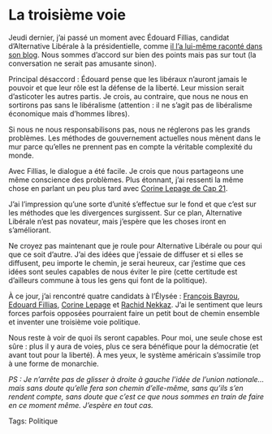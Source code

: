 # La troisième voie

Jeudi dernier, j’ai passé un moment avec Édouard Fillias, candidat d’Alternative Libérale à la présidentielle, comme [il l’a lui-même raconté dans son blog](http://blog.edouard-fillias.fr/2006/10/19/39-d-un-blog-a-l-autre). Nous sommes d’accord sur bien des points mais pas sur tout (la conversation ne serait pas amusante sinon).

Principal désaccord : Édouard pense que les libéraux n’auront jamais le pouvoir et que leur rôle est la défense de la liberté. Leur mission serait d’asticoter les autres partis. Je crois, au contraire, que nous ne nous en sortirons pas sans le libéralisme (attention : il ne s’agit pas de libéralisme économique mais d’hommes libres).

Si nous ne nous responsabilisons pas, nous ne réglerons pas les grands problèmes. Les méthodes de gouvernement actuelles nous mènent dans le mur parce qu’elles ne prennent pas en compte la véritable complexité du monde.

Avec Fillias, le dialogue a été facile. Je crois que nous partageons une même conscience des problèmes. Plus étonnant, j’ai ressenti la même chose en parlant un peu plus tard avec [Corine Lepage de Cap 21](http://corinnelepage.hautetfort.com/).

J’ai l’impression qu’une sorte d’unité s’effectue sur le fond et que c’est sur les méthodes que les divergences surgissent. Sur ce plan, Alternative Libérale n’est pas novateur, mais j’espère que les choses iront en s’améliorant.

Ne croyez pas maintenant que je roule pour Alternative Libérale ou pour qui que ce soit d’autre. J’ai des idées que j’essaie de diffuser et si elles se diffusent, peu importe le chemin, je serai heureux, car j’estime que ces idées sont seules capables de nous éviter le pire (cette certitude est d’ailleurs commune à tous les gens qui font de la politique).

À ce jour, j’ai rencontré quatre candidats à l’Élysée : [François Bayrou](http://blog.tcrouzet.com/2006/09/28/pourquoi-bayrou-est-il-venu/), [Edouard Fillias](http://blog.edouard-fillias.fr), [Corine Lepage](http://corinnelepage.hautetfort.com/) et [Rachid Nekkaz](http://blog.nekkaz.com/). J’ai le sentiment que leurs forces parfois opposées pourraient faire un petit bout de chemin ensemble et inventer une troisième voie politique.

Nous reste à voir de quoi ils seront capables. Pour moi, une seule chose est sûre : plus il y aura de voies, plus ce sera bénéfique pour la démocratie (et avant tout pour la liberté). À mes yeux, le système américain s’assimile trop à une forme de monarchie.

*PS : Je n’arrête pas de glisser à droite à gauche l'idée de l’union nationale… mais sans doute qu’elle fera son chemin d’elle-même, sans qu’ils s’en rendent compte, sans doute que c’est ce que nous sommes en train de faire en ce moment même. J’espère en tout cas.*

Tags: Politique